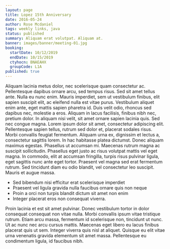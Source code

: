 ```yaml
---
layout: page
title: Lopez 15th Anniversary
date: 2016-05-24
author: Rose Mcdaniel
tags: weekly links, java
status: published
summary: Aliquam erat volutpat. Aliquam at.
banner: images/banner/meeting-01.jpg
booking:
  startDate: 10/12/2019
  endDate: 10/15/2019
  ctyhocn: BNAEAHX
  groupCode: L1A
published: true
---
```

Aliquam lacinia metus dolor, nec scelerisque quam consectetur ac. Pellentesque dapibus ornare arcu, sed tempus risus. Sed sit amet tellus ante. Nulla eu nunc enim. Mauris imperdiet, sem ut vestibulum finibus, elit sapien suscipit elit, ac eleifend nulla est vitae purus. Vestibulum aliquet enim ante, eget mattis sapien pharetra id. Duis velit odio, rhoncus sed dapibus nec, molestie a eros. Aliquam in lacus facilisis, finibus nibh nec, pretium dolor. In aliquam nisi velit, sit amet ornare sapien lacinia quis. Sed nec congue magna.
Lorem ipsum dolor sit amet, consectetur adipiscing elit. Pellentesque sapien tellus, rutrum sed dolor et, placerat sodales risus. Morbi convallis feugiat fermentum. Aliquam urna ex, dignissim et lectus a, consectetur sagittis lorem. In hac habitasse platea dictumst. Donec aliquam maximus egestas. Phasellus ut accumsan mi. Maecenas rutrum magna ac suscipit sollicitudin. Phasellus eget justo ac risus volutpat mattis vel eget magna. In commodo, elit at accumsan fringilla, turpis risus pulvinar ligula, eget sagittis nunc ante eget tortor. Praesent vel magna sed erat fermentum rutrum. Sed tincidunt diam eu odio blandit, vel consectetur leo suscipit. Mauris et augue massa.

* Sed bibendum nisi efficitur erat scelerisque imperdiet
* Praesent vel ligula gravida nulla faucibus ornare quis non neque
* Proin a orci non turpis blandit dictum sit amet non enim
* Integer placerat eros non consequat viverra.

Proin lacinia et est sit amet pulvinar. Donec vestibulum tortor in dolor consequat consequat non vitae nulla. Morbi convallis ipsum vitae tristique rutrum. Etiam arcu massa, fermentum id scelerisque non, tincidunt ut nunc. Ut ac nunc nec arcu cursus mattis. Maecenas eget libero eu lacus finibus placerat quis ut sem. Integer viverra quis nisl at aliquet. Quisque eu elit vitae urna venenatis gravida elementum sit amet massa. Pellentesque eu condimentum ligula, id faucibus nibh.
